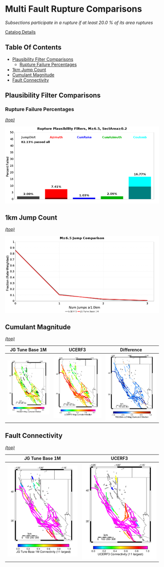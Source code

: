 # Multi Fault Rupture Comparisons

*Subsections participate in a rupture if at least 20.0 % of its area ruptures*

[Catalog Details](../#jg-tune-base-1m)

## Table Of Contents
* [Plausibility Filter Comparisons](#plausibility-filter-comparisons)
  * [Rupture Failure Percentages](#rupture-failure-percentages)
* [1km Jump Count](#1km-jump-count)
* [Cumulant Magnitude](#cumulant-magnitude)
* [Fault Connectivity](#fault-connectivity)
## Plausibility Filter Comparisons

### Rupture Failure Percentages
*[(top)](#table-of-contents)*


![Plausibility Filter](resources/filters_m6.5_skip5000_sectArea0.2.png)
## 1km Jump Count
*[(top)](#table-of-contents)*


![Plausibility Filter](resources/jumps_1.0km.png)

## Cumulant Magnitude
*[(top)](#table-of-contents)*


| JG Tune Base 1M | UCERF3 | Difference |
|-----|-----|-----|
| ![JG Tune Base 1M](resources/mag_cumulant_medians_rsqsim.png) | ![UCERF3](resources/mag_cumulant_medians_ucerf3.png) | ![Difference](resources/mag_cumulant_medians_diff.png) |

## Fault Connectivity
*[(top)](#table-of-contents)*


| JG Tune Base 1M | UCERF3 |
|-----|-----|
| ![JG Tune Base 1M](resources/connectivity_rsqsim.png) | ![UCERF3](resources/connectivity_ucerf3.png) |

